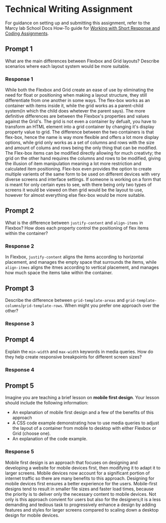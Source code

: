 # Technical Writing Assignment

For guidance on setting up and submitting this assignment, refer to the Marcy lab School Docs How-To guide for [Working with Short Response and Coding Assignments](https://marcylabschool.gitbook.io/marcy-lab-school-docs/fullstack-curriculum/how-tos/working-with-assignments#how-to-work-on-assignments).

## Prompt 1

What are the main differences between Flexbox and Grid layouts? Describe scenarios where each layout system would be more suitable.

### Response 1

While both the Flexbox and Grid create an ease of use by eliminating the need for float or positioning when making a layout structure, they still differentiate from one another in some ways. The flex-box works as an container with items inside it, while the grid works as a parent-child system(in which the child does whetever the parent says). The more definitive differences are between the Flexbox's properties and values against the Grid's. The grid is not even a container by defualt, you have to transform an HTML element into a grid container by changing it's display property value to grid. The difference between the two containers is that flex-box, hence the name is way more flexible and offers a lot more display options, while grid only works as a set of columns and rows with the size and amount of colums and rows being the only thing that can be modified. The Flex-box items can be modified directly allowing for much creativty; the grid on the other hand requires the columns and rows to be modified, giving the illusion of item manipulation meaning a lot more restriction and calculated item positioning. Flex-box even provides the option to create multiple varients of the same form to be used on different devices with very diverse screens and interface settings. If someone is working on a form that is meant for only certain eyes to see, with there being only two types of screens it would be viewed on then grid would be the layout to use, however for almost everything else flex-box would be more suitable.

## Prompt 2

What is the difference between `justify-content` and `align-items` in Flexbox? How does each property control the positioning of flex items within the container?

### Response 2

In Flexbox, `justify-content` aligns the items according to horizontal placement, and manages the empty space that surrounds the items, while `align-itmes` aligns the itmes according to vertical placement, and manages how much space the items take within the container.

## Prompt 3

Describe the difference between `grid-template-areas` and `grid-template-columns`/`grid-template-rows`. When might you prefer one approach over the other?

### Response 3

## Prompt 4

Explain the `min-width` and `max-width` keywords in media queries. How do they help create responsive breakpoints for different screen sizes?

### Response 4

## Prompt 5

Imagine you are teaching a brief lesson on **mobile first design**. Your lesson should include the following information:

- An explanation of mobile first design and a few of the benefits of this approach
- A CSS code example demonstrating how to use media queries to adjust the layout of a container from mobile to desktop with either Flexbox or Grid (choose one).
- An explanation of the code example.

### Response 5

Mobile first design is an approach that focuses on designing and developing a website for mobile devices first, then modifying it to adapt it to larger screens. Mobile devices now account for a significant portion of internet traffic so there are many benefits to this approach. Designing for mobile devices first ensures a better experience for the users. Mobile-first designs tend to result in smaller file sizes and faster load times, because the priority is to deliver only the necessary content to mobile devices. Not only is this approach convient for users but also for the designers;it is a less demanding and tedious task to progressively enhance a design by adding features and styles for larger screens compared to scaling down a desktop design for mobile devices.
